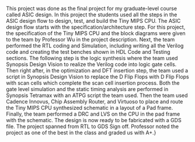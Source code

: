 This project was done as the final project for my graduate-level course called ASIC design. In this project the students used all the steps in the ASIC design flow to design, test, and build the Tiny MIPS CPU. The ASIC design flow starts with the specification/architecture step. For this project, the specification of the Tiny MIPS CPU and the block diagrams were given to the team by Professor Wu in the project description. Next, the team performed the RTL coding and Simulation, including writing all the Verilog code and creating the test benches shown in HDL Code and Testing sections. The following step is the logic synthesis where the team used Synopsis Design Vision to realize the Verilog code into logic gate cells. Then right after, in the optimization and DFT insertion step, the team used a script in Synopsis Design Vision to replace the D Flip Flops with D Flip Flops with scan cells which complete the scan cell insertion process. Both the gate level simulation and the static timing analysis are performed in Synopsis Tetramax with an ATPG script the team used. Then the team used Cadence Innovus, Chip Assembly Router, and Virtuoso to place and route the Tiny MIPS CPU synthesized schematic in a layout of a Pad frame. Finally, the team performed a DRC and LVS on the CPU in the pad frame with the schematic. The design is now ready to be fabricated with a GDS file. The project spanned from RTL to GDS Sign off. Professor noted the project as one of the best in the class and graded us with A+.}
